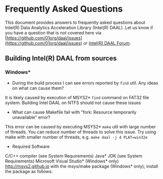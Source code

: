 # Frequently Asked Questions
This document provides answers to frequently asked questions about Intel(R) Data Analytics Acceleration Library (Intel(R) DAAL).
Let us know if you have a question that is not covered here via 
[https://github.com/01org/daal/issues](https://github.com/01org/daal/issues) 
or 
[Intel(R) DAAL Forum](https://software.intel.com/en-us/forums/intel-data-analytics-acceleration-library).

## Building Intel(R) DAAL from sources

### Windows*

* During the build process I can see errors reported by `find` util. Any ideas on what can cause them?

It is likely caused by execution of MSYS2* `find` command on FAT32 file system. Building Intel DAAL on NTFS should not cause these issues

* What can cause Makefile fail with "fork: Resource temporarily unavailable" error?

This error can be caused by executing MSYS2* `make` util with large number of threads. You can reduce number of threads to solve this issue. 
Try using make with smaller number of threads, e.g. `make daal -j 4 PLAT=win32e`

* Required Software

C/C++ compiler (see System Requirements)
Java* JDK (see System Requirements)
Microsoft Visual Studio* (Windows* only)
http://msys2.github.io with the msys/make package (Windows* only); install the package as follows:
